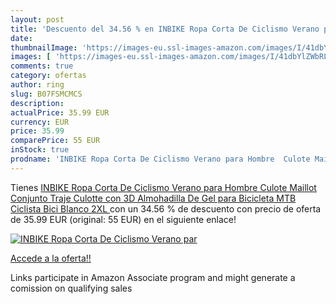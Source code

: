 ```yaml
---
layout: post
title: 'Descuento del 34.56 % en INBIKE Ropa Corta De Ciclismo Verano par'
date: 
thumbnailImage: 'https://images-eu.ssl-images-amazon.com/images/I/41dbYlZWbRL._SL200_.jpg'
images: [ 'https://images-eu.ssl-images-amazon.com/images/I/41dbYlZWbRL._SL200_.jpg' ]
comments: true
category: ofertas
author: ring
slug: B07FSMCMCS
description:
actualPrice: 35.99 EUR
currency: EUR
price: 35.99
comparePrice: 55 EUR
inStock: true
prodname: 'INBIKE Ropa Corta De Ciclismo Verano para Hombre  Culote Maillot Conjunto Traje Culotte con 3D Almohadilla De Gel para Bicicleta MTB Ciclista Bici Blanco 2XL '
---
```


Tienes [INBIKE Ropa Corta De Ciclismo Verano para Hombre  Culote Maillot Conjunto Traje Culotte con 3D Almohadilla De Gel para Bicicleta MTB Ciclista Bici Blanco 2XL ](https://www.amazon.es/dp/B07FSMCMCS/?tag=tolees-21) con un 34.56 % de descuento con precio de oferta de 35.99 EUR (original: 55 EUR) en el siguiente enlace!

[![INBIKE Ropa Corta De Ciclismo Verano par](https://images-eu.ssl-images-amazon.com/images/I/41dbYlZWbRL._SL200_.jpg)](https://www.amazon.es/dp/B07FSMCMCS/?tag=tolees-21)

[Accede a la oferta!!](https://www.amazon.es/dp/B07FSMCMCS/?tag=tolees-21)

Links participate in Amazon Associate program and might generate a comission on qualifying sales


